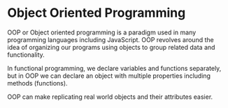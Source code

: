 # Object Oriented Programming

OOP or Object oriented programming is a paradigm used in many programming languages including JavaScript. OOP revolves around the idea of organizing our programs using objects to group related data and functionality.

In functional programming, we declare variables and functions separately, but in OOP we can declare an object with multiple properties including methods (functions).

OOP can make replicating real world objects and their attributes easier.
